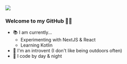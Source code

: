<img src="https://github.com/FlailingOctopus/FlailingOctopus/blob/master/assets/banner.png?raw=true" />

### Welcome to my GitHub 👋🏻
- 📚 I am currently...
  - Experimenting with NextJS & React
  - Learning Kotlin
- 🚪 I'm an introvent (I don't like being outdoors often)
- 🧠 I code by day & night
